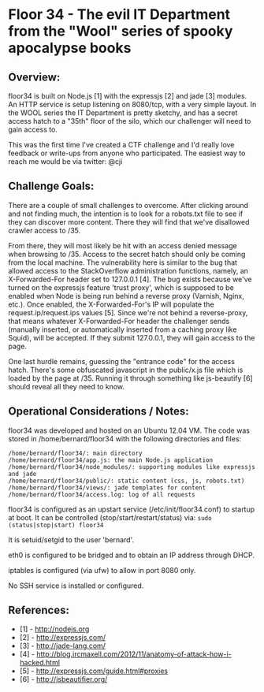 Floor 34 - The evil IT Department from the "Wool" series of spooky apocalypse books
===================================================================================


Overview:
---------
floor34 is built on Node.js [1] with the expressjs [2] and jade [3] modules. An HTTP service is setup
listening on 8080/tcp, with a very simple layout. In the WOOL series the IT Department is pretty sketchy,
and has a secret access hatch to a "35th" floor of the silo, which our challenger will need to gain access to.

This was the first time I've created a CTF challenge and I'd really love feedback or write-ups from anyone who participated. The easiest way to reach me would be via twitter: @cji


Challenge Goals:
----------------
There are a couple of small challenges to overcome. After clicking around and not finding much, the intention
is to look for a robots.txt file to see if they can discover more content. There they will find that we've
disallowed crawler access to /35.

From there, they will most likely be hit with an access denied message when browsing to /35. Access to the
secret hatch should only be coming from the local machine. The vulnerability here is similar to the bug
that allowed access to the StackOverflow administration functions, namely, an X-Forwarded-For
header set to 127.0.0.1 [4]. The bug exists because we've turned on the expressjs feature 'trust proxy',
which is supposed to be enabled when Node is being run behind a reverse proxy (Varnish, Nginx, etc.). Once
enabled, the X-Forwarded-For's IP will populate the request.ip/request.ips values [5]. Since we're not
behind a reverse-proxy, that means whatever X-Forwarded-For header the challenger sends (manually inserted,
or automatically inserted from a caching proxy like Squid), will be accepted. If they submit 127.0.0.1, they
will gain access to the page.

One last hurdle remains, guessing the "entrance code" for the access hatch. There's some obfuscated javascript
in the public/x.js file which is loaded by the page at /35. Running it through something like js-beautify [6]
should reveal all they need to know.


Operational Considerations / Notes:
-----------------------------------
floor34 was developed and hosted on an Ubuntu 12.04 VM. The code was stored in /home/bernard/floor34 with the following directories and files:

	/home/bernard/floor34/: main directory
	/home/bernard/floor34/app.js: the main Node.js application
	/home/bernard/floor34/node_modules/: supporting modules like expressjs and jade
	/home/bernard/floor34/public/: static content (css, js, robots.txt)
	/home/bernard/floor34/views/: jade templates for content
	/home/bernard/floor34/access.log: log of all requests

floor34 is configured as an upstart service (/etc/init/floor34.conf) to startup at boot. It can be controlled (stop/start/restart/status) via:
`sudo (status|stop|start) floor34`

It is setuid/setgid to the user 'bernard'.

eth0 is configured to be bridged and to obtain an IP address through DHCP.

iptables is configured (via ufw) to allow in port 8080 only.

No SSH service is installed or configured.


References:
-----------
* [1] - http://nodejs.org
* [2] - http://expressjs.com/
* [3] - http://jade-lang.com/
* [4] - http://blog.ircmaxell.com/2012/11/anatomy-of-attack-how-i-hacked.html
* [5] - http://expressjs.com/guide.html#proxies
* [6] - http://jsbeautifier.org/